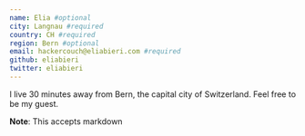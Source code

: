 ```yaml
---
name: Elia #optional
city: Langnau #required
country: CH #required
region: Bern #optional
email: hackercouch@eliabieri.com #required
github: eliabieri
twitter: eliabieri
---
```


I live 30 minutes away from Bern, the capital city of Switzerland.
Feel free to be my guest.

**Note**: This accepts markdown